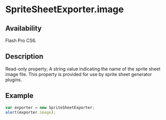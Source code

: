 # SpriteSheetExporter.image

## Availability

Flash Pro CS6.

## Description

Read-only property; A string value indicating the name of the sprite sheet image file. This property is provided for use by sprite sheet generator plugins.

## Example

```javascript
var exporter = new SpriteSheetExporter;
alert(exporter.image);
```
